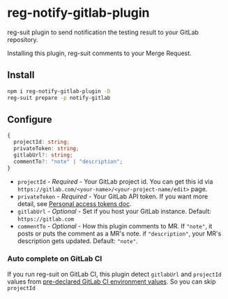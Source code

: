 # reg-notify-gitlab-plugin
reg-suit plugin to send notification the testing result to your GitLab repository.

Installing this plugin, reg-suit comments to your Merge Request.

## Install

```sh
npm i reg-notify-gitlab-plugin -D
reg-suit prepare -p notify-gitlab
```

## Configure

```ts
{
  projectId: string;
  privateToken: string;
  gitlabUrl?: string;
  commentTo?: "note" | "description";
}
```

- `projectId` - *Required* - Your GitLab project id. You can get this id via `https://gitlab.com/<your-name>/<your-project-name/edit>` page.
- `privateToken` - *Required* - Your GitLab API token. If you want more detail, see [Personal access tokens doc](https://docs.gitlab.com/ee/user/profile/personal_access_tokens.html).
- `gitlabUrl` - *Optional* - Set if you host your GitLab instance. Default: `https://gitlab.com`
- `commentTo` - *Optional* - How this plugin comments to MR. If `"note"`, it posts or puts the comment as a MR's note. if `"description"`, your MR's description gets updated. Default: `"note"`.

### Auto complete on GitLab CI

If you run reg-suit on GitLab CI, this plugin detect `gitlabUrl` and `projectId` values from [pre-declared GitLab CI environment values](https://docs.gitlab.com/ee/ci/variables/#predefined-variables-environment-variables).
So you can skip `projectId`
